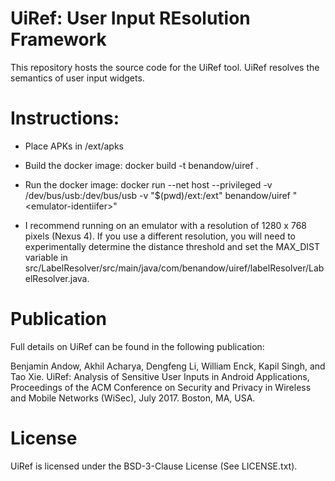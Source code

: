 # UiRef: User Input REsolution Framework #

This repository hosts the source code for the UiRef tool.
UiRef resolves the semantics of user input widgets.

# Instructions: #

* Place APKs in /ext/apks

* Build the docker image: docker build -t benandow/uiref .

* Run the docker image: docker run --net host --privileged -v /dev/bus/usb:/dev/bus/usb -v "$(pwd)/ext:/ext" benandow/uiref "\<emulator-identiifer\>"

* I recommend running on an emulator with a resolution of 1280 x 768 pixels (Nexus 4). If you use a different resolution, you will need to experimentally determine the distance threshold and set the MAX\_DIST variable in src/LabelResolver/src/main/java/com/benandow/uiref/labelResolver/LabelResolver.java.



# Publication #

Full details on UiRef can be found in the following publication:

Benjamin Andow, Akhil Acharya, Dengfeng Li, William Enck, Kapil Singh, and Tao Xie. UiRef: Analysis of Sensitive User Inputs in Android Applications, Proceedings of the ACM Conference on Security and Privacy in Wireless and Mobile Networks (WiSec), July 2017. Boston, MA, USA.


# License #

UiRef is licensed under the BSD-3-Clause License (See LICENSE.txt).



